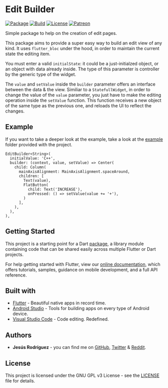 # Edit Builder

[![Package](https://img.shields.io/pub/v/edit_builder.svg?style=for-the-badge)](https://pub.dartlang.org/packages/edit_builder)
[![Build](https://img.shields.io/github/workflow/status/jesusrp98/edit_builder/Flutter%20Package%20CI?style=for-the-badge)](https://github.com/jesusrp98/edit_builder/actions)
[![License](https://img.shields.io/github/license/jesusrp98/edit_builder.svg?style=for-the-badge)](https://www.gnu.org/licenses/gpl-3.0.en.html)
[![Patreon](https://img.shields.io/badge/Support-Patreon-orange.svg?style=for-the-badge)](https://www.patreon.com/jesusrp98)

Simple package to help on the creation of edit pages.

This package aims to provide a super easy way to build an edit view of any kind. It uses `flutter_bloc` under the hood, in order to maintain the current state the editing item.

You must enter a valid `initialState`: it could be a just-initialzed object, or an object with data already inside. The type of this parameter is controller by the generic type of the widget.

The `value` and `setValue` inside the `builder` parameter offers an interface between the data & the view. Similiar to a `StatefullWidget`, in order to change the value of the `value` parameter, you just have to make the editing operation inside the `setValue` function. This function receives a new object of the same type as the previous one, and reloads the UI to reflect the changes.

## Example

If you want to take a deeper look at the example, take a look at the [example](https://github.com/jesusrp98/edit_builder/tree/master/example) folder provided with the project.

```
EditBuilder<String>(
  initialValue: 'C++',
  builder: (context, value, setValue) => Center(
    child: Column(
      mainAxisAlignment: MainAxisAlignment.spaceAround,
      children: [
        Text(value),
        FlatButton(
          child: Text('INCREASE'),
          onPressed: () => setValue(value += '+'),
        )
      ],
    ),
  ),
),
```

## Getting Started

This project is a starting point for a Dart [package](https://flutter.io/developing-packages/), a library module containing code that can be shared easily across multiple Flutter or Dart projects.

For help getting started with Flutter, view our [online documentation](https://flutter.io/docs), which offers tutorials, samples, guidance on mobile development, and a full API reference.

## Built with

- [Flutter](https://flutter.dev/) - Beautiful native apps in record time.
- [Android Studio](https://developer.android.com/studio/index.html/) - Tools for building apps on every type of Android device.
- [Visual Studio Code](https://code.visualstudio.com/) - Code editing. Redefined.

## Authors

- **Jesús Rodríguez** - you can find me on [GitHub](https://github.com/jesusrp98), [Twitter](https://twitter.com/jesusrp98) & [Reddit](https://www.reddit.com/user/jesusrp98).

## License

This project is licensed under the GNU GPL v3 License - see the [LICENSE](LICENSE) file for details.
